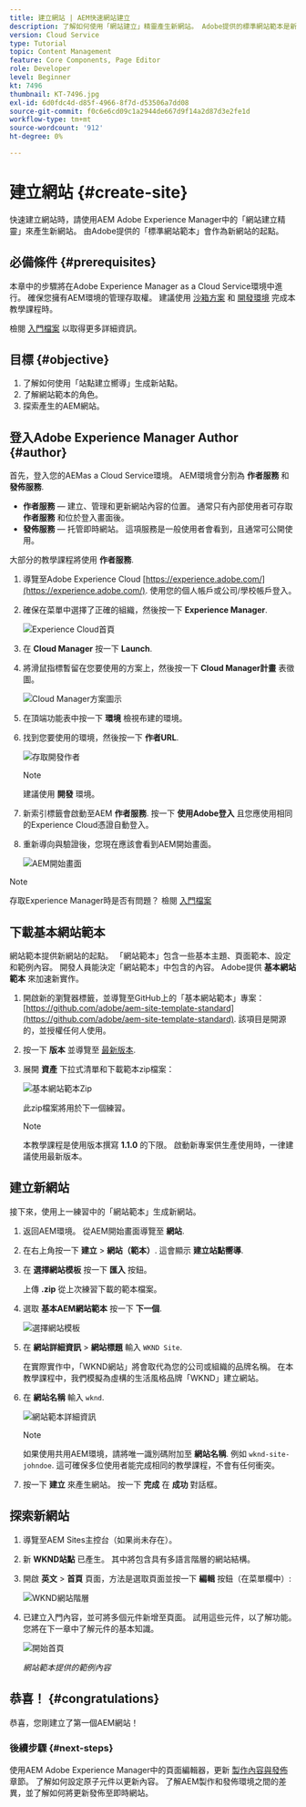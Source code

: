 ```yaml
---
title: 建立網站 | AEM快速網站建立
description: 了解如何使用「網站建立」精靈產生新網站。 Adobe提供的標準網站範本是新網站的起點。
version: Cloud Service
type: Tutorial
topic: Content Management
feature: Core Components, Page Editor
role: Developer
level: Beginner
kt: 7496
thumbnail: KT-7496.jpg
exl-id: 6d0fdc4d-d85f-4966-8f7d-d53506a7dd08
source-git-commit: f0c6e6cd09c1a2944de667d9f14a2d87d3e2fe1d
workflow-type: tm+mt
source-wordcount: '912'
ht-degree: 0%

---
```


# 建立網站 {#create-site}

快速建立網站時，請使用AEM Adobe Experience Manager中的「網站建立精靈」來產生新網站。 由Adobe提供的「標準網站範本」會作為新網站的起點。

## 必備條件 {#prerequisites}

本章中的步驟將在Adobe Experience Manager as a Cloud Service環境中進行。 確保您擁有AEM環境的管理存取權。 建議使用 [沙箱方案](https://experienceleague.adobe.com/docs/experience-manager-cloud-service/onboarding/getting-access/sandbox-programs/introduction-sandbox-programs.html) 和 [開發環境](https://experienceleague.adobe.com/docs/experience-manager-cloud-service/implementing/using-cloud-manager/manage-environments.html) 完成本教學課程時。

檢閱 [入門檔案](https://experienceleague.adobe.com/docs/experience-manager-cloud-service/onboarding/home.html) 以取得更多詳細資訊。

## 目標 {#objective}

1. 了解如何使用「站點建立嚮導」生成新站點。
1. 了解網站範本的角色。
1. 探索產生的AEM網站。

## 登入Adobe Experience Manager Author {#author}

首先，登入您的AEMas a Cloud Service環境。 AEM環境會分割為 **作者服務** 和 **發佈服務**.

* **作者服務**  — 建立、管理和更新網站內容的位置。 通常只有內部使用者可存取 **作者服務** 和位於登入畫面後。
* **發佈服務**  — 托管即時網站。 這項服務是一般使用者會看到，且通常可公開使用。

大部分的教學課程將使用 **作者服務**.

1. 導覽至Adobe Experience Cloud [https://experience.adobe.com/](https://experience.adobe.com/). 使用您的個人帳戶或公司/學校帳戶登入。
1. 確保在菜單中選擇了正確的組織，然後按一下 **Experience Manager**.

   ![Experience Cloud首頁](assets/create-site/experience-cloud-home-screen.png)

1. 在 **Cloud Manager** 按一下 **Launch**.
1. 將滑鼠指標暫留在您要使用的方案上，然後按一下 **Cloud Manager計畫** 表徵圖。

   ![Cloud Manager方案圖示](assets/create-site/cloud-manager-program-icon.png)

1. 在頂端功能表中按一下 **環境** 檢視布建的環境。

1. 找到您要使用的環境，然後按一下 **作者URL**.

   ![存取開發作者](assets/create-site/access-dev-environment.png)

   >[!NOTE]
   >
   >建議使用 **開發** 環境。

1. 新索引標籤會啟動至AEM **作者服務**. 按一下 **使用Adobe登入** 且您應使用相同的Experience Cloud憑證自動登入。

1. 重新導向與驗證後，您現在應該會看到AEM開始畫面。

   ![AEM開始畫面](assets/create-site/aem-start-screen.png)

>[!NOTE]
>
> 存取Experience Manager時是否有問題？ 檢閱 [入門檔案](https://experienceleague.adobe.com/docs/experience-manager-cloud-service/onboarding/home.html)

## 下載基本網站範本

網站範本提供新網站的起點。 「網站範本」包含一些基本主題、頁面範本、設定和範例內容。 開發人員能決定「網站範本」中包含的內容。 Adobe提供 **基本網站範本** 來加速新實作。

1. 開啟新的瀏覽器標籤，並導覽至GitHub上的「基本網站範本」專案： [https://github.com/adobe/aem-site-template-standard](https://github.com/adobe/aem-site-template-standard). 該項目是開源的，並授權任何人使用。
1. 按一下 **版本** 並導覽至 [最新版本](https://github.com/adobe/aem-site-template-standard/releases/latest).
1. 展開 **資產** 下拉式清單和下載範本zip檔案：

   ![基本網站範本Zip](assets/create-site/template-basic-zip-file.png)

   此zip檔案將用於下一個練習。

   >[!NOTE]
   >
   > 本教學課程是使用版本撰寫 **1.1.0** 的下限。 啟動新專案供生產使用時，一律建議使用最新版本。

## 建立新網站

接下來，使用上一練習中的「網站範本」生成新網站。

1. 返回AEM環境。 從AEM開始畫面導覽至 **網站**.
1. 在右上角按一下 **建立** > **網站（範本）**. 這會顯示 **建立站點嚮導**.
1. 在 **選擇網站模板** 按一下 **匯入** 按鈕。

   上傳 **.zip** 從上次練習下載的範本檔案。

1. 選取 **基本AEM網站範本** 按一下 **下一個**.

   ![選擇網站模板](assets/create-site/select-site-template.png)

1. 在 **網站詳細資訊** > **網站標題** 輸入 `WKND Site`.

   在實際實作中，「WKND網站」將會取代為您的公司或組織的品牌名稱。 在本教學課程中，我們模擬為虛構的生活風格品牌「WKND」建立網站。

1. 在 **網站名稱** 輸入 `wknd`.

   ![網站範本詳細資訊](assets/create-site/site-template-details.png)

   >[!NOTE]
   >
   > 如果使用共用AEM環境，請將唯一識別碼附加至 **網站名稱**. 例如 `wknd-site-johndoe`. 這可確保多位使用者能完成相同的教學課程，不會有任何衝突。

1. 按一下 **建立** 來產生網站。 按一下 **完成** 在 **成功** 對話框。

## 探索新網站

1. 導覽至AEM Sites主控台（如果尚未存在）。
1. 新 **WKND站點** 已產生。 其中將包含具有多語言階層的網站結構。
1. 開啟 **英文** > **首頁** 頁面，方法是選取頁面並按一下 **編輯** 按鈕（在菜單欄中）:

   ![WKND網站階層](assets/create-site/wknd-site-starter-hierarchy.png)

1. 已建立入門內容，並可將多個元件新增至頁面。 試用這些元件，以了解功能。 您將在下一章中了解元件的基本知識。

   ![開始首頁](assets/create-site/start-home-page.png)

   *網站範本提供的範例內容*

## 恭喜！ {#congratulations}

恭喜，您剛建立了第一個AEM網站！

### 後續步驟 {#next-steps}

使用AEM Adobe Experience Manager中的頁面編輯器，更新 [製作內容與發佈](author-content-publish.md) 章節。 了解如何設定原子元件以更新內容。 了解AEM製作和發佈環境之間的差異，並了解如何將更新發佈至即時網站。

